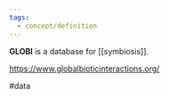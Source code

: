```yaml
---
tags:
  - concept/definition
---
```

**GLOBI** is a database for [[symbiosis]].

https://www.globalbioticinteractions.org/

 #data 